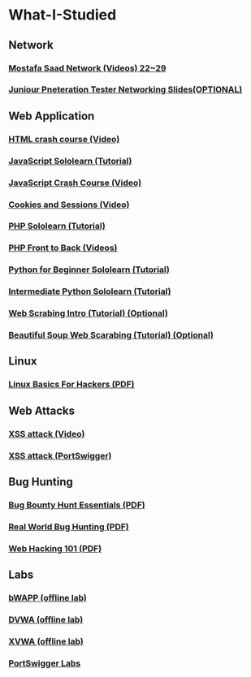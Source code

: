 # What-I-Studied
## Network
### [Mostafa Saad Network (Videos) 22~29](https://www.youtube.com/watch?v=6VsCufW2F80&list=PLtr9ezc61PUbA2l3MiE4YbrgITJN84N-C&index=22)
### [Juniour Pneteration Tester Networking Slides(OPTIONAL)](https://mega.nz/folder/WqBgQDba#f2GNE-G-bfMOg31jdQ42xw/file/fn4GEZbR)
## Web Application
### [HTML crash course (Video)](https://www.youtube.com/watch?v=iYM2zFP3Zn0)
### [JavaScript Sololearn (Tutorial)](https://www.sololearn.com/learning/1024)
### [JavaScript Crash Course (Video)](https://www.youtube.com/watch?v=hdI2bqOjy3c)
### [Cookies and Sessions (Video)](https://www.youtube.com/watch?v=7L7bY8jbAtA&list=PLky4bd7_03m-NU50dSLbA5051Eyllao-Q&index=15)
### [PHP Sololearn (Tutorial)](https://www.sololearn.com/learning/1059)
### [PHP Front to Back (Videos)](https://www.youtube.com/watch?v=oJbfyzaA2QA&list=PLillGF-Rfqbap2IB6ZS4BBBcYPagAjpjn)
### [Python for Beginner Sololearn (Tutorial)](https://www.sololearn.com/learning/1157)
### [Intermediate Python Sololearn (Tutorial)](https://www.sololearn.com/learning/1158)
### [Web Scrabing Intro (Tutorial) (Optional)](https://realpython.com/python-web-scraping-practical-introduction)
### [Beautiful Soup Web Scarabing (Tutorial) (Optional)](https://realpython.com/beautiful-soup-web-scraper-python)
## Linux
### [Linux Basics For Hackers (PDF)](https://www.pdfdrive.com/linux-basics-for-hackers-getting-started-with-networking-scripting-and-security-in-kali-e183866929.html)
## Web Attacks
### [XSS attack (Video)](https://www.youtube.com/watch?v=bDfZ-LA0ZkA&list=PLdxfDCLPISTRvbPZ_mMUQtDMZuV4nSRJb)
### [XSS attack (PortSwigger)](https://portswigger.net/web-security/cross-site-scripting)
## Bug Hunting
### [Bug Bounty Hunt Essentials (PDF)](https://github.com/skilincer/CyberSource/blob/master/bug-bounty-hunting-essentials-p2p.pdf)
### [Real World Bug Hunting (PDF)](https://www.pdfdrive.com/real-world-bug-hunting-a-field-guide-to-web-hacking-real-world-bug-hunting-a-field-guide-to-web-hacking-e200799600.html)
### [Web Hacking 101 (PDF)](https://www.pdfdrive.com/web-hacking-101-e26570613.html)
## Labs
### [bWAPP (offline lab)](https://sourceforge.net/projects/bwapp)
### [DVWA (offline lab)](https://sourceforge.net/projects/dvwa.mirror)
### [XVWA (offline lab)](https://github.com/s4n7h0/xvwa)
### [PortSwigger Labs](https://portswigger.net/web-security/dashboard)
